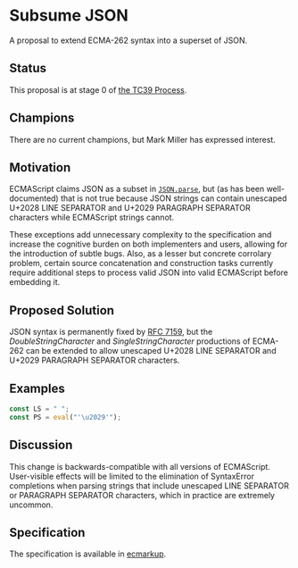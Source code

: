 # Subsume JSON

A proposal to extend ECMA-262 syntax into a superset of JSON.

## Status
This proposal is at stage 0 of [the TC39 Process](https://tc39.github.io/process-document/).

## Champions
There are no current champions, but Mark Miller has expressed interest.

## Motivation
ECMAScript claims JSON as a subset in [`JSON.parse`](https://tc39.github.io/ecma262/#sec-json.parse), but (as has been well-documented) that is not true because JSON strings can contain unescaped U+2028 LINE SEPARATOR and U+2029 PARAGRAPH SEPARATOR characters while ECMAScript strings cannot.

These exceptions add unnecessary complexity to the specification and increase the cognitive burden on both implementers and users, allowing for the introduction of subtle bugs.
Also, as a lesser but concrete corrolary problem, certain source concatenation and construction tasks currently require additional steps to process valid JSON into valid ECMAScript before embedding it.

## Proposed Solution
JSON syntax is permanently fixed by [RFC 7159](https://tools.ietf.org/html/rfc7159), but the <i>DoubleStringCharacter</i> and <i>SingleStringCharacter</i> productions of ECMA-262 can be extended to allow unescaped U+2028 LINE SEPARATOR and U+2029 PARAGRAPH SEPARATOR characters.

## Examples
```js
const LS = " ";
const PS = eval("'\u2029'");
```

## Discussion
This change is backwards-compatible with all versions of ECMAScript.
User-visible effects will be limited to the elimination of SyntaxError completions when parsing strings that include unescaped LINE SEPARATOR or PARAGRAPH SEPARATOR characters, which in practice are extremely uncommon.

## Specification
The specification is available in [ecmarkup](spec.emu).
